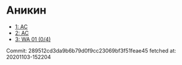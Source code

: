 # Аникин
- [1: AC](1.md)
- [2: AC](2.md)
- [3: WA 01 (0/4)](3.md)

Commit: 289512cd3da9b6b79d0f9cc23069bf3f51feae45
 fetched at: 20201103-152204
